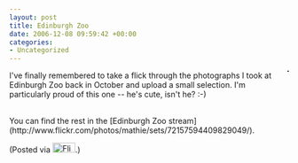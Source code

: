```yaml
---
layout: post
title: Edinburgh Zoo
date: 2006-12-08 09:59:42 +00:00
categories:
- Uncategorized
---
```

<p><a href="http://www.flickr.com/photos/mathie/316540675/" title=""><img src="http://static.flickr.com/119/316540675_ea7ed17e47_m.jpg" alt="" class="alignright" style="border: solid 1px #000000; float: right;" /></a>I've finally remembered to take a flick through the photographs I took at Edinburgh Zoo back in October and upload a small selection.  I'm particularly proud of this one -- he's cute, isn't he? :-)<br /></p>
<br />
You can find the rest in the [Edinburgh Zoo stream](http://www.flickr.com/photos/mathie/sets/72157594409829049/).

(Posted via <a href="http://www.flickr.com/"><img alt="Flickr" src="http://www.flickr.com/images/flickr_logo_blog.gif" height="18" width="41" /></a>.)
